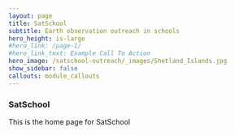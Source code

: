 ```yaml
---
layout: page
title: SatSchool
subtitle: Earth observation outreach in schools
hero_height: is-large
#hero_link: /page-1/
#hero_link_text: Example Call To Action
hero_image: /satschool-outreach/_images/Shetland_Islands.jpg
show_sidebar: false
callouts: module_callouts
---
```


### SatSchool

This is the home page for SatSchool
